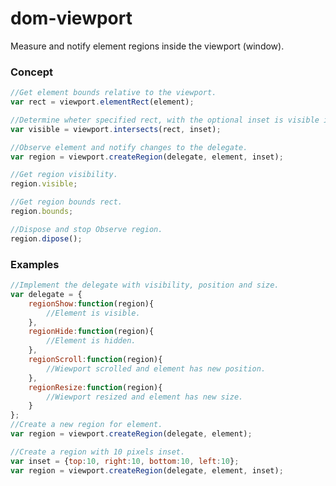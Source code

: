 # dom-viewport
Measure and notify element regions inside the viewport (window).

### Concept

```javascript
//Get element bounds relative to the viewport.
var rect = viewport.elementRect(element);
```

```javascript
//Determine wheter specified rect, with the optional inset is visible inside the viewport.
var visible = viewport.intersects(rect, inset);
```

```javascript
//Observe element and notify changes to the delegate.
var region = viewport.createRegion(delegate, element, inset);

//Get region visibility.
region.visible;

//Get region bounds rect.
region.bounds;

//Dispose and stop Observe region.
region.dipose();
```

### Examples

```javascript
//Implement the delegate with visibility, position and size.
var delegate = {
	regionShow:function(region){
		//Element is visible.
	},
	regionHide:function(region){
		//Element is hidden.
	},
	regionScroll:function(region){
		//Wiewport scrolled and element has new position.
	},
	regionResize:function(region){
		//Wiewport resized and element has new size.
	}
};
//Create a new region for element.
var region = viewport.createRegion(delegate, element);
```

```javascript
//Create a region with 10 pixels inset.
var inset = {top:10, right:10, bottom:10, left:10};
var region = viewport.createRegion(delegate, element, inset);
```
